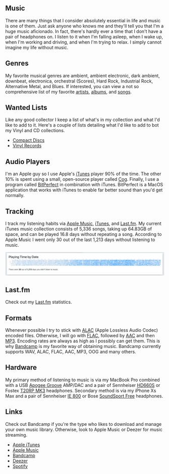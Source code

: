 ## Music

There are many things that I consider absolutely essential in life and music is one of them. Just ask anyone who knows me and they'll tell you that I'm a huge music aficionado. In fact, there's hardly ever a time that I don't have a pair of headphones on. I listen to it when I'm falling asleep, when I wake up, when I'm working and driving, and when I'm trying to relax. I simply cannot imagine my life without music. 

## Genres

My favorite musical genres are ambient, ambient electronic, dark ambient, downbeat, electronica, orchestral (Scores), Hard Rock, Industrial Rock, Alternative Metal, and Blues. If interested, you can view a not so comprehensive list of my favorite [artists](music-artists.md), [albums](music-albums.md), and [songs](music-songs.md).

## Wanted Lists

Like any good collector I keep a list of what's in my collection and what I'd like to add to it. Here's a couple of lists detailing what I'd like to add to bot my Vinyl and CD collections.

- [Compact Discs](music-cdisc.md)
- [Vinyl Records](music-vinyl.md)

## Audio Players

I'm an Apple guy so I use Apple's [iTunes](https://www.apple.com/itunes/) player 90% of the time. The other 10% is spent using a small, open-source player called [Cog](https://kode54.net/cog/). Finally, I use a program called [BitPerfect](http://bitperfectsound.com) in combination with iTunes. BitPerfect is a MacOS application that works with iTunes to enable far better sound than you'd get normally.

## Tracking

I track my listening habits via [Apple Music](https://www.apple.com/apple-music/), [iTunes](https://www.apple.com/itunes/), and [Last.fm](https://www.last.fm/user/phmullins). My current iTunes music collection consists of 5,336 songs, taking up 64.83GB of space, and can be played 16.8 days without repeating a song. According to Apple Music I went only 30 out of the last 1,213 days without listening to music.

![Apple Music](../images/music.png)

## Last.fm

Check out my [Last.fm](music-lastfm.md) statistics.

## Formats

Whenever possible I try to stick with [ALAC](https://en.wikipedia.org/wiki/Apple_Lossless) (Apple Lossless Audio Codec) encoded files. Otherwise, I will go with [FLAC](https://xiph.org/flac/), followed by [AAC](https://en.wikipedia.org/wiki/Advanced_Audio_Coding) and then [MP3](https://en.wikipedia.org/wiki/MP3). Encoding rates are always as high as I possibly can get them. This is why [Bandcamp](https://bandcamp.com/) is my favorite way of obtaining music. Bandcamp currently supports WAV, ALAC, FLAC, AAC, MP3, OOG and many others.

## Hardware

My primary method of listening to music is via my MacBook Pro combined with a USB  [Apogee Groove](https://www.apogeedigital.com/products/groove) AMP/DAC and a pair of Sennheiser [HD660S](https://en-us.sennheiser.com/headphones-audiophile-high-end-hd-660-s) or Fostex [T20RP MK3](https://amzn.to/2OUOm7d) headphones. Secondary method is via my iPhone Xs Max and a pair of Sennheiser [IE 800](https://en-us.sennheiser.com/in-ear-headphones-earphones-ie-800-s-ceramic) or Bose [SoundSport Free](https://www.bose.com/en_us/products/headphones/earphones/soundsport-free-wireless.html) headphones. 

## Links

Check out Bandcamp if you're the type who likes to download and manage your own music library. Otherwise, look to Apple Music or Deezer for music streaming.

- [Apple iTunes](https://www.apple.com/itunes/)
- [Apple Music](https://www.apple.com/apple-music/)
- [Bandcamp](https://bandcamp.com/)
- [Deezer](https://www.deezer.com/en/)
- [Spotify](https://www.spotify.com)


